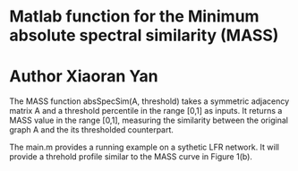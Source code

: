 # Matlab function for the Minimum absolute spectral similarity (MASS)
# Author Xiaoran Yan

The MASS function absSpecSim(A, threshold) takes a symmetric adjacency matrix A and a threshold percentile in the range [0,1] as inputs. It returns a MASS value in the range [0,1], measuring the similarity between the original graph A and the its thresholded counterpart.

The main.m provides a running example on a sythetic LFR network. It will provide a threhold profile similar to the MASS curve in Figure 1(b).
